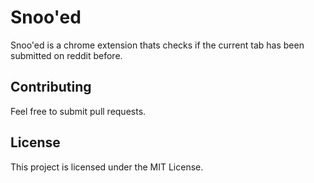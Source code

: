 # Snoo'ed

Snoo'ed is a chrome extension thats checks if the current tab has been submitted on reddit before.

## Contributing

Feel free to submit pull requests.

## License

This project is licensed under the MIT License.
